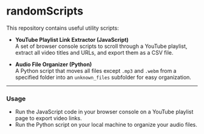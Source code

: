 # randomScripts

This repository contains useful utility scripts:

- **YouTube Playlist Link Extractor (JavaScript)**  
  A set of browser console scripts to scroll through a YouTube playlist, extract all video titles and URLs, and export them as a CSV file.

- **Audio File Organizer (Python)**  
  A Python script that moves all files except `.mp3` and `.webm` from a specified folder into an `unknown_files` subfolder for easy organization.

---

### Usage

- Run the JavaScript code in your browser console on a YouTube playlist page to export video links.  
- Run the Python script on your local machine to organize your audio files.